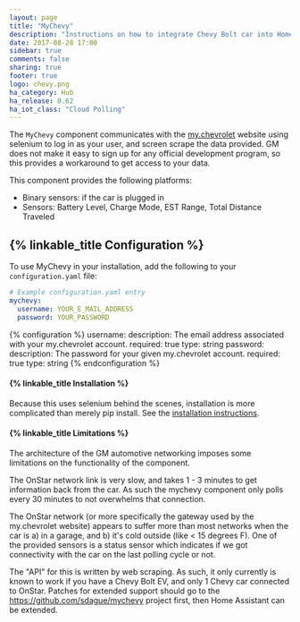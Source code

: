 ```yaml
---
layout: page
title: "MyChevy"
description: "Instructions on how to integrate Chevy Bolt car into Home Assistant."
date: 2017-08-28 17:00
sidebar: true
comments: false
sharing: true
footer: true
logo: chevy.png
ha_category: Hub
ha_release: 0.62
ha_iot_class: "Cloud Polling"
---
```


The `MyChevy` component communicates with the [my.chevrolet](https://my.chevrolet.com) website using selenium to log in as your user, and screen scrape the data provided. GM does not make it easy to sign up for any official development program, so this provides a workaround to get access to your data.

This component provides the following platforms:

 - Binary sensors: if the car is plugged in
 - Sensors: Battery Level, Charge Mode, EST Range, Total Distance Traveled

## {% linkable_title Configuration %}

To use MyChevy in your installation, add the following to your `configuration.yaml` file:

```yaml
# Example configuration.yaml entry
mychevy:
  username: YOUR_E_MAIL_ADDRESS
  password: YOUR_PASSWORD
```

{% configuration %}
username:
    description: The email address associated with your my.chevrolet account.
    required: true
    type: string
password:
    description: The password for your given my.chevrolet account.
    required: true
    type: string
{% endconfiguration %}


#### {% linkable_title Installation %}

Because this uses selenium behind the scenes, installation is more complicated than merely pip install. See the [installation instructions](https://github.com/sdague/mychevy).

#### {% linkable_title Limitations %}

The architecture of the GM automotive networking imposes some limitations on the functionality of the component.

The OnStar network link is very slow, and takes 1 - 3 minutes to get information back from the car. As such the mychevy component only polls every 30 minutes to not overwhelms that connection.

The OnStar network (or more specifically the gateway used by the my.chevrolet website) appears to suffer more than most networks when the car is a) in a garage, and b) it's cold outside (like < 15 degrees F). One of the provided sensors is a status sensor which indicates if we got connectivity with the car on the last polling cycle or not. 

The "API" for this is written by web scraping. As such, it only currently is known to work if you have a Chevy Bolt EV, and only 1 Chevy car connected to OnStar. Patches for extended support should go to the https://github.com/sdague/mychevy project first, then Home Assistant can be extended.

